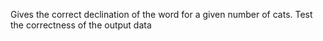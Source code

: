 Gives the correct declination of the word for a given number of cats.
Test the correctness of the output data
